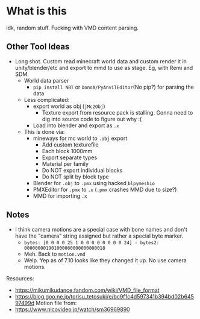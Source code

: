 
# What is this

idk, random stuff. Fucking with VMD content parsing.

## Other Tool Ideas
- Long shot. Custom read minecraft world data and custom render it in unity/blender/etc and export to mmd to use as stage. Eg, with Remi and SDM.
	- World data parser
		- `pip install NBT` or `DonoA/PyAnvilEditor`(No pip?) for parsing the data
	- Less complicated:
		- export world as obj (`jMc2Obj`)
			- Texture export from resource pack is stalling. Gonna need to dig into source code to figure out why :(
		- Load into blender and export as `.x`
	- This is done via:
		- mineways for mc world to `.obj` export
			- Add custom texturefile
			- Each block 1000mm
			- Export separate types
			- Material per family
			- Do NOT export individual blocks
			- Do NOT split by block type
		- Blender for `.obj` to `.pmx` using hacked `blpymeshio`
		- PMXEditor for `.pmx` to `.x` (`.pmx` crashes MMD due to size?)
		- MMD for importing `.x`

## Notes
- I think camera motions are a special case with bone names and don't have the "camera" string assigned but rather a special byte marker.
    - `bytes: [0 0 0 0 25 1 0 0 0 0 0 0 0 0 24] - bytes2: 000000001901000000000000000018`
    - Meh. Back to `motion.vmd`
    - Welp. Yep as of 7.10 looks like they changed it up. No use camera motions.

Resources:
- https://mikumikudance.fandom.com/wiki/VMD_file_format
- https://blog.goo.ne.jp/torisu_tetosuki/e/bc9f1c4d597341b394bd02b64597499d
Motion file from:
- https://www.nicovideo.jp/watch/sm36969890
